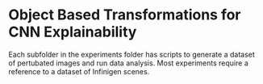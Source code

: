 # Object Based Transformations for CNN Explainability
Each subfolder in the experiments folder has scripts to generate a dataset of pertubated images and run data analysis. Most experiments require a reference to a dataset of Infinigen scenes.
